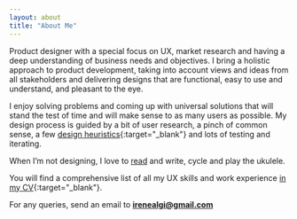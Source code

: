 ```yaml
---
layout: about
title: "About Me"
---
```


Product designer with a special focus on UX, market research and having a deep understanding of business needs and objectives. I bring a holistic approach to product development, taking into account views and ideas from all stakeholders and delivering designs that are functional, easy to use and understand, and pleasant to the eye.

I enjoy solving problems and coming up with universal solutions that will stand the test of time and will make sense to as many users as possible. My design process is guided by a bit of user research, a pinch of common sense, a few [design heuristics](https://www.nngroup.com/articles/ten-usability-heuristics/){:target="_blank"} and lots of testing and iterating.

When I’m not designing, I love to [read](reading-list) and write, cycle and play the ukulele.

You will find a comprehensive list of all my UX skills and work experience [in my CV](irene-alegre-cv.pdf){:target="_blank"}.

For any queries, send an email to **<irenealgi@gmail.com>**
